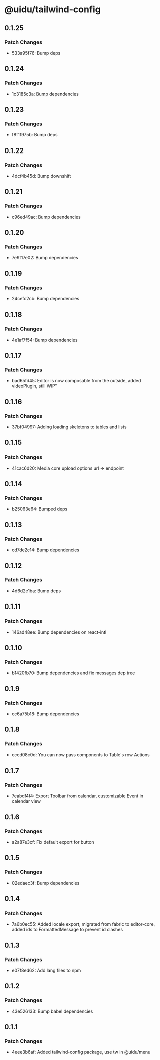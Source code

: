 # @uidu/tailwind-config

## 0.1.25

### Patch Changes

- 533a95f76: Bump deps

## 0.1.24

### Patch Changes

- 1c3185c3a: Bump dependencies

## 0.1.23

### Patch Changes

- f8f1f975b: Bump deps

## 0.1.22

### Patch Changes

- 4dcf4b45d: Bump downshift

## 0.1.21

### Patch Changes

- c96ed49ac: Bump dependencies

## 0.1.20

### Patch Changes

- 7e9f17e02: Bump dependencies

## 0.1.19

### Patch Changes

- 24cefc2cb: Bump dependencies

## 0.1.18

### Patch Changes

- 4e1af7f54: Bump dependencies

## 0.1.17

### Patch Changes

- bad65fd45: Editor is now composable from the outside, added videoPlugin, still WIP"

## 0.1.16

### Patch Changes

- 37bf04997: Adding loading skeletons to tables and lists

## 0.1.15

### Patch Changes

- 41cac6d20: Media core upload options url -> endpoint

## 0.1.14

### Patch Changes

- b25063e64: Bumped deps

## 0.1.13

### Patch Changes

- cd7de2c14: Bump dependencies

## 0.1.12

### Patch Changes

- 4d6d2e1ba: Bump deps

## 0.1.11

### Patch Changes

- 146ad48ee: Bump dependencies on react-intl

## 0.1.10

### Patch Changes

- b1420fb70: Bump dependencies and fix messages dep tree

## 0.1.9

### Patch Changes

- cc6a75b18: Bump dependencies

## 0.1.8

### Patch Changes

- cced08c0d: You can now pass components to Table's row Actions

## 0.1.7

### Patch Changes

- 7eabdf4f4: Export Toolbar from calendar, customizable Event in calendar view

## 0.1.6

### Patch Changes

- a2a87e3cf: Fix default export for button

## 0.1.5

### Patch Changes

- 02edaec3f: Bump dependencies

## 0.1.4

### Patch Changes

- 7a6b0ec55: Added locale export, migrated from fabric to editor-core, added ids to FormattedMessage to prevent id clashes

## 0.1.3

### Patch Changes

- e07f8ed62: Add lang files to npm

## 0.1.2

### Patch Changes

- 43e526133: Bump babel dependencies

## 0.1.1

### Patch Changes

- 4eee3b6af: Added tailwind-config package, use tw in @uidu/menu
